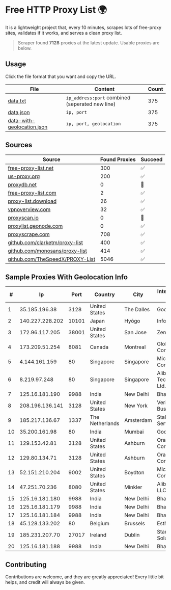 
# Free HTTP Proxy List 🌍

It is a lightweight project that, every 10 minutes, scrapes lots of free-proxy sites, validates if it works, and serves a clean proxy list.


> Scraper found **7128** proxies at the latest update. Usable proxies are below.

## Usage

Click the file format that you want and copy the URL.


|File|Content|Count|
|----|-------|-----|
|[data.txt](https://raw.githubusercontent.com/themiralay/Proxy-List-World/master/data.txt)|`ip_address:port` combined (seperated new line)|375|
|[data.json](https://raw.githubusercontent.com/themiralay/Proxy-List-World/master/data.json)|`ip, port`|375|
|[data-with-geolocation.json](https://raw.githubusercontent.com/themiralay/Proxy-List-World/master/data-with-geolocation.json)|`ip, port, geolocation`|375|

## Sources

|Source|Found Proxies|Succeed|
|------|-------------|-------|
|[free-proxy-list.net](https://free-proxy-list.net)|300|✅|
|[us-proxy.org](https://www.us-proxy.org)|200|✅|
|[proxydb.net](http://proxydb.net)|0|🚫|
|[free-proxy-list.com](https://free-proxy-list.com/?page=&port=&type%5B%5D=http&type%5B%5D=https&up_time=0&search=Search)|2|✅|
|[proxy-list.download](https://www.proxy-list.download/HTTP)|26|✅|
|[vpnoverview.com](https://vpnoverview.com/privacy/anonymous-browsing/free-proxy-servers)|32|✅|
|[proxyscan.io](https://www.proxyscan.io)|0|🚫|
|[proxylist.geonode.com](https://proxylist.geonode.com/api/proxy-list?limit=300&page=1&sort_by=lastChecked&sort_type=desc&protocols=http,https)|0|✅|
|[proxyscrape.com](https://api.proxyscrape.com/v2/?request=displayproxies&protocol=http&timeout=10000&country=all&ssl=all&anonymity=all)|708|✅|
|[github.com/clarketm/proxy-list](https://raw.githubusercontent.com/clarketm/proxy-list/master/proxy-list-raw.txt)|400|✅|
|[github.com/monosans/proxy-list](https://raw.githubusercontent.com/monosans/proxy-list/main/proxies/http.txt)|414|✅|
|[github.com/TheSpeedX/PROXY-List](https://raw.githubusercontent.com/TheSpeedX/PROXY-List/master/http.txt)|5046|✅|


## Sample Proxies With Geolocation Info

|#|Ip|Port|Country|City|Internet Service Provider|
|-|--|----|-------|----|-------------------------|
|1|35.185.196.38|3128|United States|The Dalles|Google LLC|
|2|140.227.228.202|10101|Japan|Hyōgo|InfoSphere|
|3|172.96.117.205|38001|United States|San Jose|Zenlayer Inc|
|4|173.209.51.254|8081|Canada|Montreal|GloboTech Communications|
|5|4.144.161.159|80|Singapore|Singapore|Microsoft Corporation|
|6|8.219.97.248|80|Singapore|Singapore|Alibaba (US) Technology Co., Ltd.|
|7|125.16.181.190|9988|India|New Delhi|Bharti Airtel|
|8|208.196.136.141|3128|United States|New York|Verizon Business|
|9|185.217.136.67|1337|The Netherlands|Amsterdam|Stallion Network Services Limited|
|10|35.200.161.98|80|India|Mumbai|Google LLC|
|11|129.153.42.81|3128|United States|Ashburn|Oracle Corporation|
|12|129.80.134.71|3128|United States|Ashburn|Oracle Corporation|
|13|52.151.210.204|9002|United States|Boydton|Microsoft Corporation|
|14|47.251.70.236|8080|United States|Minkler|Alibaba.com LLC|
|15|125.16.181.180|9988|India|New Delhi|Bharti Airtel|
|16|125.16.181.179|9988|India|New Delhi|Bharti Airtel|
|17|125.16.181.184|9988|India|New Delhi|Bharti Airtel|
|18|45.128.133.202|80|Belgium|Brussels|EstNOC OY|
|19|185.231.207.70|27017|Ireland|Dublin|Stark Industries Solutions LTD|
|20|125.16.181.188|9988|India|New Delhi|Bharti Airtel|



## Contributing

Contributions are welcome, and they are greatly appreciated! Every
little bit helps, and credit will always be given.

